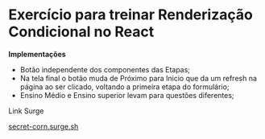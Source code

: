 # Exercício para treinar Renderização Condicional no React

**Implementações**

- Botão independente dos componentes das Etapas;
- Na tela final o botão muda de Próximo para Inicio que da um refresh na página ao ser clicado, voltando a primeira etapa do formulário;
- Ensino Médio e Ensino superior levam para questões diferentes;


Link Surge

[secret-corn.surge.sh](secret-corn.surge.sh)
